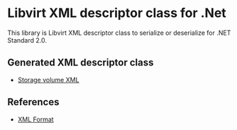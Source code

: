 # Libvirt XML descriptor class for .Net

This library is Libvirt XML descriptor class to serialize or deserialize for .NET Standard 2.0.

## Generated XML descriptor class

- [Storage volume XML](https://libvirt.org/formatstorage.html#storage-volume-xml)

## References

- [XML Format](https://libvirt.org/format.html)
